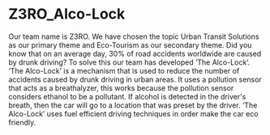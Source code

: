 # Z3RO_Alco-Lock
Our team name is Z3RO. We have chosen the topic Urban Transit Solutions as our primary theme and Eco-Tourism as our secondary theme. Did you know that on an average day, 30% of road accidents worldwide are caused by drunk driving? To solve this our team has developed ‘The Alco-Lock’. ‘The Alco-Lock’ is a mechanism that is used to reduce the number of accidents caused by drunk driving in urban areas. It uses a pollution sensor that acts as a breathalyzer, this works because the pollution sensor considers ethanol to be a pollutant. If alcohol is detected in the driver's breath, then the car will go to a location that was preset by the driver. ‘The Alco-Lock’ uses fuel efficient driving techniques in order make the car eco friendly. 

